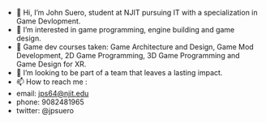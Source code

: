 - 👋 Hi, I’m John Suero, student at NJIT pursuing IT with a specialization in Game Devlopment.
- 👀 I’m interested in game programming, engine building and game design.
- 🌱 Game dev courses taken: Game Architecture and Design, Game Mod Development, 2D Game Programming, 3D Game Programming and Game Design for XR.
- 💞️ I’m looking to be part of a team that leaves a lasting impact.
- 📫 How to reach me :
- email: jps64@njit.edu
- phone: 9082481965
- twitter: @jpsuero

<!---
jpsuero/jpsuero is a ✨ special ✨ repository because its `README.md` (this file) appears on your GitHub profile.
You can click the Preview link to take a look at your changes.
--->
